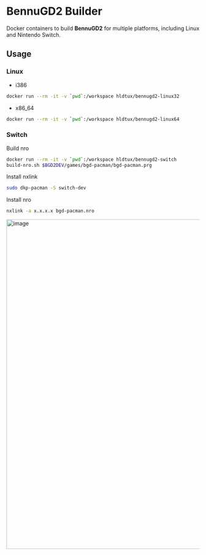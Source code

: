 # BennuGD2 Builder

Docker containers to build **BennuGD2** for multiple platforms, including Linux and Nintendo Switch.

## Usage

### Linux

* i386
```bash
docker run --rm -it -v `pwd`:/workspace hldtux/bennugd2-linux32
```
* x86_64
```bash
docker run --rm -it -v `pwd`:/workspace hldtux/bennugd2-linux64
```

### Switch

Build nro
```bash
docker run --rm -it -v `pwd`:/workspace hldtux/bennugd2-switch
build-nro.sh $BGD2DEV/games/bgd-pacman/bgd-pacman.prg
```
Install nxlink
```bash
sudo dkp-pacman -S switch-dev
```

Install nro
```bash
nxlink -a x.x.x.x bgd-pacman.nro
```

<img width="1392" height="860" alt="image" src="https://github.com/user-attachments/assets/0a37b1ea-4b9e-4459-9bf8-b6b59bdce69b" />
